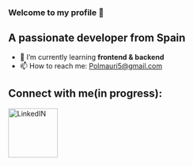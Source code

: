### Welcome to my profile 👋
## A passionate developer from Spain

- 🌱 I’m currently learning **frontend & backend**
- 📫 How to reach me: Polmauri5@gmail.com

## Connect with me(in progress):
<a href="https://www.linkedin.com/">
  <img src="https://cdn-icons-png.flaticon.com/512/174/174857.png" alt="LinkedIN" width="100px"/>
</a>
